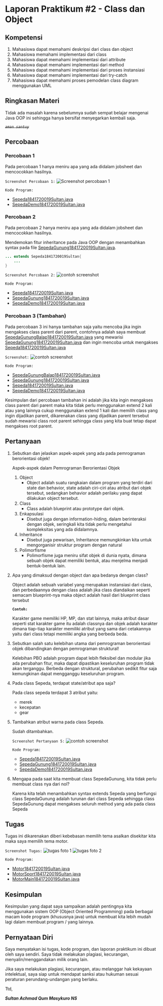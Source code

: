 # Laporan Praktikum #2 - Class dan Object

## Kompetensi

1. Mahasiswa dapat memahami deskripsi dari class dan object
2. Mahasiswa memahami implementasi dari class
3. Mahasiswa dapat memahami implementasi dari attribute
4. Mahasiswa dapat memahami implementasi dari method
5. Mahasiswa dapat memahami implementasi dari proses instansiasi
6. Mahasiswa dapat memahami implementasi dari try-catch
7. Mahasiswa dapat memahami proses pemodelan class diagram menggunakan UML

## Ringkasan Materi

Tidak ada masalah karena sebelumnya sudah sempat belajar mengenai Java OOP ini sehingga hanya bersifat menyegarkan kembali saja.

~~*`aman santuy`*~~

## Percobaan

### Percobaan 1

Pada percobaan 1 hanya meniru apa yang ada didalam jobsheet dan mencocokkan hasilnya.

`Screenshot Percobaan 1:`
![Screenshot percobaan 1](img/percobaan-1.png)

`Kode Program:`

* [Sepeda1841720019Sultan.java](../../src/1_Pengantar_Konsep_PBO/Sepeda1841720019Sultan.java)
* [SepedaDemo1841720019Sultan.java](../../src/1_Pengantar_Konsep_PBO/SepedaDemo1841720019Sultan.java)

### Percobaan 2

Pada percobaan 2 hanya meniru apa yang ada didalam jobsheet dan mencocokkan hasilnya.

Mendemokan fitur inheritance pada Java OOP dengan menambahkan syntax pada file [SepedaGunung1841720019Sultan.java](../../src/1_Pengantar_Konsep_PBO/SepedaGunung1841720019Sultan.java).

``` java
... extends Sepeda1841720019Sultan{
    ...
}
```

`Screenshot Percobaan 2:`
![contoh screenshot](img/percobaan-2.png)

`Kode Program:`

* [Sepeda1841720019Sultan.java](../../src/1_Pengantar_Konsep_PBO/Sepeda1841720019Sultan.java)
* [SepedaGunung1841720019Sultan.java](../../src/1_Pengantar_Konsep_PBO/SepedaGunung1841720019Sultan.java)
* [SepedaDemo1841720019Sultan.java](../../src/1_Pengantar_Konsep_PBO/SepedaDemo1841720019Sultan.java)

### Percobaan 3 (Tambahan)

Pada percobaan 3 ini hanya tambahan saja yaitu mencoba jika ingin mengakses class parent dari parent, contohnya adalah saya membuat [SepedaGunungBalap1841720019Sultan.java](../../src/1_Pengantar_Konsep_PBO/SepedaGunungBalap1841720019Sultan.java) yang mewarisi [SepedaGunung1841720019Sultan.java](../../src/1_Pengantar_Konsep_PBO/SepedaGunung1841720019Sultan.java) dan ingin mencoba untuk mengakses [Sepeda1841720019Sultan.java](../../src/1_Pengantar_Konsep_PBO/Sepeda1841720019Sultan.java)

`Screenshot:`
![contoh screenshot](img/percobaan-3.png)

`Kode Program:`

* [SepedaGunungBalap1841720019Sultan.java](../../src/1_Pengantar_Konsep_PBO/SepedaGunungBalap1841720019Sultan.java)
* [SepedaGunung1841720019Sultan.java](../../src/1_Pengantar_Konsep_PBO/SepedaGunung1841720019Sultan.java)
* [Sepeda1841720019Sultan.java](../../src/1_Pengantar_Konsep_PBO/Sepeda1841720019Sultan.java)
* [SepedaDemo1841720019Sultan.java](../../src/1_Pengantar_Konsep_PBO/SepedaDemo1841720019Sultan.java)

Kesimpulan dari percobaan tambahan ini adalah jika kita ingin mengakses class parent dari parent maka kita tidak perlu menggunakan extend 2 kali atau yang lainnya cukup menggunakan extend 1 kali dan memilih class yang ingin dijadikan parent, dikarenakan class yang dijadikan parent tersebut sudah mewarisi class root parent sehingga class yang kita buat tetap dapat mengakses root parent.

## Pertanyaan

1. Sebutkan dan jelaskan aspek-aspek yang ada pada pemrograman berorientasi objek!

   Aspek-aspek dalam Pemrograman Berorientasi Objek
   1. Object
      * Object adalah suatu rangkaian dalam program yang terdiri dari state dan behavior, state adalah ciri-ciri atau atribut dari objek tersebut, sedangkan behavior adalah perilaku yang dapat dilakukan object tersebut.
   2. Class
      * Class adalah blueprint atau prototype dari objek.
   3. Enkapsulasi
      * Disebut juga dengan information-hiding, dalam berinteraksi dengan objek, seringkali kita tidak perlu mengetahui kompleksitas yang ada didalamnya.
   4. Inheritance
      * Disebut juga pewarisan, Inheritance memungkinkan kita untuk mengorganisir struktur program dengan natural
   5. Polimorfisme
      * Polimorfisme juga meniru sifat objek di dunia nyata, dimana sebuah objek dapat memiliki bentuk, atau menjelma menjadi bentuk-bentuk lain.

2. Apa yang dimaksud dengan object dan apa bedanya dengan class?

    Object adalah sebuah variabel yang merupakan instansiasi dari class, dan perbedaannya dengan class adalah jika class diandaikan seperti semacam blueprint-nya maka object adalah hasil dari blueprint class tersebut

    **`Contoh:`**

    Karakter game memiliki HP, MP, dan stat lainnya, maka atribut dasar seperti stat karakter game itu adalah classnya dan objek adalah karakter dimana tiap-tiap karakter memiliki atribut yang sama dari cetakannya yaitu dari class tetapi memiliki angka yang berbeda beda.

3. Sebutkan salah satu kelebihan utama dari pemrograman berorientasi objek dibandingkan dengan pemrograman struktural!

    Kelebihan PBO adalah program dapat lebih fleksibel dan modular jika ada perubahan fitur, maka dapat dipastikan keseluruhan program tidak akan terganggu. Berbeda dengan struktural, perubahan sedikit fitur saja kemungkinan dapat mengganggu keseluruhan program.

4. Pada class Sepeda, terdapat state/atribut apa saja?

    Pada class sepeda terdapat 3 atribut yaitu:
    * merek
    * kecepatan
    * gear

5. Tambahkan atribut warna pada class Sepeda.

    Sudah ditambahkan.

    `Screenshot Pertanyaan 5:`
    ![contoh screenshot](img/pertanyaan-5.png)

    `Kode Program:`

    * [Sepeda1841720019Sultan.java](../../src/1_Pengantar_Konsep_PBO/Sepeda1841720019Sultan.java)
    * [SepedaGunung1841720019Sultan.java](../../src/1_Pengantar_Konsep_PBO/SepedaGunung1841720019Sultan.java)
    * [SepedaDemo1841720019Sultan.java](../../src/1_Pengantar_Konsep_PBO/SepedaDemo1841720019Sultan.java)

6. Mengapa pada saat kita membuat class SepedaGunung, kita tidak perlu membuat class nya dari
nol?

    Karena kita telah menambahkan syntax extends Sepeda yang berfungsi class SepedaGunung adalah turunan dari class Sepeda sehingga class SepedaGunung dapat mengakses seluruh method yang ada pada class Sepeda

## Tugas

Tugas ini dikarenakan diberi kebebasan memilih tema asalkan disekitar kita maka saya memilih tema motor.

`Screenshot Tugas:`
![tugas foto 1](img/tugas1.png)
![tugas foto 2](img/tugas2.png)

`Kode Program:`

* [Motor1841720019Sultan.java](../../src/1_Pengantar_Konsep_PBO/Motor1841720019Sultan.java)
* [MotorSport1841720019Sultan.java](../../src/1_Pengantar_Konsep_PBO/MotorSport1841720019Sultan.java)
* [MotorMain1841720019Sultan.java](../../src/1_Pengantar_Konsep_PBO/MotorMain1841720019Sultan.java)

## Kesimpulan

Kesimpulan yang dapat saya sampaikan adalah pentingnya kita menggunakan sistem OOP (Object Oriented Programming) pada berbagai macam kode program (khususnya java) untuk membuat kita lebih mudah lagi dalam membuat program / yang lainnya.

## Pernyataan Diri

Saya menyatakan isi tugas, kode program, dan laporan praktikum ini dibuat oleh saya sendiri. Saya tidak melakukan plagiasi, kecurangan, menyalin/menggandakan milik orang lain.

Jika saya melakukan plagiasi, kecurangan, atau melanggar hak kekayaan intelektual, saya siap untuk mendapat sanksi atau hukuman sesuai peraturan perundang-undangan yang berlaku.

Ttd,

***Sultan Achmad Qum Masykuro NS***
